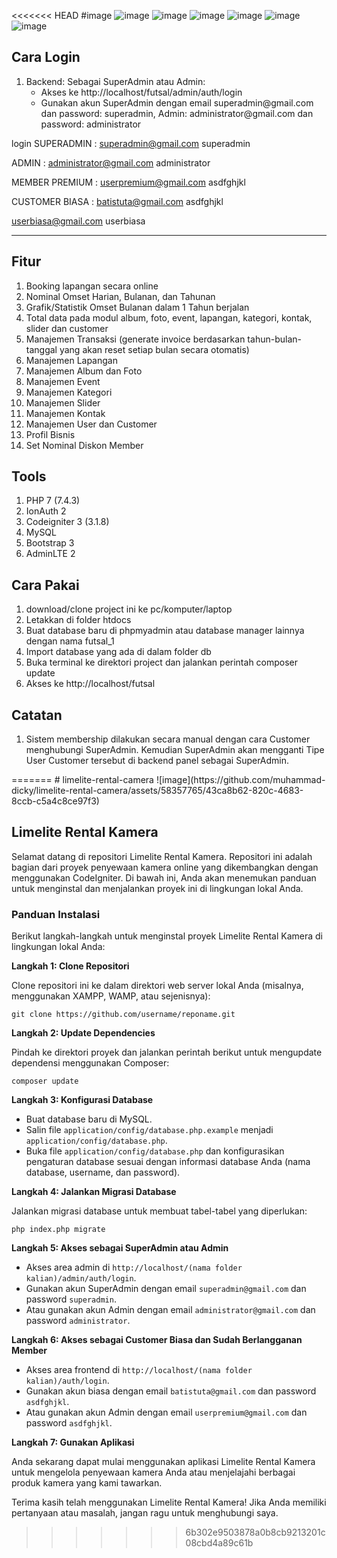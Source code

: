 <<<<<<< HEAD
#image
![image](https://user-images.githubusercontent.com/58357765/220363567-27e14dba-9e86-4403-871a-c44c7dc03bfb.png)
![image](https://user-images.githubusercontent.com/58357765/220363639-cda50c3c-2ec3-4494-9689-2b97261490bd.png)
![image](https://user-images.githubusercontent.com/58357765/220363678-e4870b2a-9e73-4ef5-b677-606f27343021.png)
![image](https://user-images.githubusercontent.com/58357765/220363723-b0e1b084-1dc2-43b5-9d25-ff4eb16365c1.png)
![image](https://user-images.githubusercontent.com/58357765/220363779-4046d54b-1bd4-40d9-adcb-18335e97bde2.png)
![image](https://user-images.githubusercontent.com/58357765/220363827-6c028b8f-e0f4-4495-a28d-461446466322.png)



<h2>Cara Login</h2>
<ol>
  <li>Backend: Sebagai SuperAdmin atau Admin:
    <ul>
      <li>Akses ke http://localhost/futsal/admin/auth/login</li>
      <li>Gunakan akun SuperAdmin dengan email superadmin@gmail.com dan password: superadmin, Admin: administrator@gmail.com dan password: administrator</li>
    </ul>
  </li>
</ol>

login
SUPERADMIN :
superadmin@gmail.com
superadmin

ADMIN :
administrator@gmail.com
administrator

MEMBER PREMIUM :
userpremium@gmail.com
asdfghjkl

CUSTOMER BIASA :
batistuta@gmail.com
asdfghjkl

userbiasa@gmail.com
userbiasa

-----------------------------------
<h2>Fitur</h2>
<ol>
  <li>Booking lapangan secara online</li>
  <li>Nominal Omset Harian, Bulanan, dan Tahunan</li>
  <li>Grafik/Statistik Omset Bulanan dalam 1 Tahun berjalan</li>
  <li>Total data pada modul album, foto, event, lapangan, kategori, kontak, slider dan customer</li>
  <li>Manajemen Transaksi (generate invoice berdasarkan tahun-bulan-tanggal yang akan reset setiap bulan secara otomatis)</li>
  <li>Manajemen Lapangan</li>
  <li>Manajemen Album dan Foto</li>
  <li>Manajemen Event</li>
  <li>Manajemen Kategori</li>
  <li>Manajemen Slider</li>
  <li>Manajemen Kontak</li>
  <li>Manajemen User dan Customer</li>
  <li>Profil Bisnis</li>
  <li>Set Nominal Diskon Member</li>
</ol>

<h2>Tools</h2>
<ol>
  <li>PHP 7 (7.4.3)</li>
  <li>IonAuth 2</li>
  <li>Codeigniter 3 (3.1.8)</li>
  <li>MySQL</li>
  <li>Bootstrap 3</li>
  <li>AdminLTE 2</li>
</ol>

<h2>Cara Pakai</h2>
<ol>
  <li>download/clone project ini ke pc/komputer/laptop</li>
  <li>Letakkan di folder htdocs</li>
  <li>Buat database baru di phpmyadmin atau database manager lainnya dengan nama futsal_1</li>
  <li>Import database yang ada di dalam folder db</li>
  <li>Buka terminal ke direktori project dan jalankan perintah composer update</li>
  <li>Akses ke http://localhost/futsal</li>
</ol>



<h2>Catatan</h2>
<ol>
  <li>Sistem membership dilakukan secara manual dengan cara Customer menghubungi SuperAdmin. Kemudian SuperAdmin akan mengganti Tipe User Customer tersebut di backend panel sebagai SuperAdmin.</li>
</ol>
=======
# limelite-rental-camera
![image](https://github.com/muhammad-dicky/limelite-rental-camera/assets/58357765/43ca8b62-820c-4683-8ccb-c5a4c8ce97f3)

## Limelite Rental Kamera

Selamat datang di repositori Limelite Rental Kamera. Repositori ini adalah bagian dari proyek penyewaan kamera online yang dikembangkan dengan menggunakan CodeIgniter. Di bawah ini, Anda akan menemukan panduan untuk menginstal dan menjalankan proyek ini di lingkungan lokal Anda.

### Panduan Instalasi

Berikut langkah-langkah untuk menginstal proyek Limelite Rental Kamera di lingkungan lokal Anda:

**Langkah 1: Clone Repositori**

Clone repositori ini ke dalam direktori web server lokal Anda (misalnya, menggunakan XAMPP, WAMP, atau sejenisnya):

```
git clone https://github.com/username/reponame.git
```

**Langkah 2: Update Dependencies**

Pindah ke direktori proyek dan jalankan perintah berikut untuk mengupdate dependensi menggunakan Composer:

```
composer update
```

**Langkah 3: Konfigurasi Database**

- Buat database baru di MySQL.
- Salin file `application/config/database.php.example` menjadi `application/config/database.php`.
- Buka file `application/config/database.php` dan konfigurasikan pengaturan database sesuai dengan informasi database Anda (nama database, username, dan password).

**Langkah 4: Jalankan Migrasi Database**

Jalankan migrasi database untuk membuat tabel-tabel yang diperlukan:

```
php index.php migrate
```

**Langkah 5: Akses sebagai SuperAdmin atau Admin**

- Akses area admin di `http://localhost/(nama folder kalian)/admin/auth/login`.
- Gunakan akun SuperAdmin dengan email `superadmin@gmail.com` dan password `superadmin`.
- Atau gunakan akun Admin dengan email `administrator@gmail.com` dan password `administrator`.

**Langkah 6: Akses sebagai Customer Biasa dan Sudah Berlangganan Member**

- Akses area frontend di `http://localhost/(nama folder kalian)/auth/login`.
- Gunakan akun biasa dengan email `batistuta@gmail.com` dan password `asdfghjkl`.
- Atau gunakan akun Admin dengan email `userpremium@gmail.com` dan password `asdfghjkl`.

**Langkah 7: Gunakan Aplikasi**

Anda sekarang dapat mulai menggunakan aplikasi Limelite Rental Kamera untuk mengelola penyewaan kamera Anda atau menjelajahi berbagai produk kamera yang kami tawarkan.

Terima kasih telah menggunakan Limelite Rental Kamera! Jika Anda memiliki pertanyaan atau masalah, jangan ragu untuk menghubungi saya.
>>>>>>> 6b302e9503878a0b8cb9213201c08cbd4a89c61b
